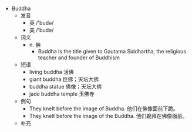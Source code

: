 - Buddha
  - 发音
    - 英 /'budə/
    - 美 /'budə/
  - 词义
    - n. 佛
      - Buddha is the title given to Gautama Siddhartha, the religious teacher and founder of Buddhism
  - 短语
    - living buddha 活佛
    - giant buddha 巨佛；天坛大佛
    - buddha statue 佛像；天坛大佛
    - jade buddha temple 玉佛寺
  - 例句
    - They knelt before the image of Buddha. 他们在佛像面前下跪。
    - They knelt before the image of the Buddha. 他们跪拜在佛像面前。
  - 补充